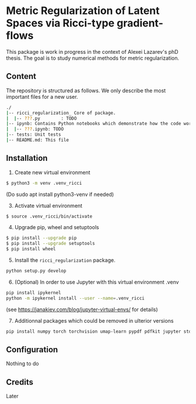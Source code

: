 # Metric Regularization of Latent Spaces via Ricci-type gradient-flows

This package is work in progress in the context of Alexei Lazarev's phD thesis.
The goal is to study numerical methods for metric regularization.

## Content

The repository is structured as follows. We only describe the most important files for a new user.
```bash
./
|-- ricci_regularization_ Core of package. 
|  |-- ???.py        : TODO
|-- ipynb: Contains Python notebooks which demonstrate how the code works
|  |-- ???.ipynb: TODO
|-- tests: Unit tests
|-- README.md: This file
```

## Installation

1. Create new virtual environment

```bash
$ python3 -m venv .venv_ricci
```

(Do
sudo apt install python3-venv
if needed)

3. Activate virtual environment

```bash
$ source .venv_ricci/bin/activate
```

4. Upgrade pip, wheel and setuptools 

```bash
$ pip install --upgrade pip
$ pip install --upgrade setuptools
$ pip install wheel
```

5. Install the `ricci_regularization` package.

```bash
python setup.py develop
```

6. (Optional) In order to use Jupyter with this virtual environment .venv
```bash
pip install ipykernel
python -m ipykernel install --user --name=.venv_ricci
```
(see https://janakiev.com/blog/jupyter-virtual-envs/ for details)

7. Additionnal packages which could be removed in ulterior versions
```bash
pip install numpy torch torchvision umap-learn pypdf pdfkit jupyter stochman geomstats
```

## Configuration
Nothing to do

## Credits
Later
